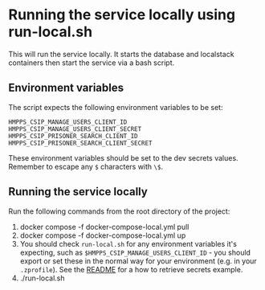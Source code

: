 # Running the service locally using run-local.sh
This will run the service locally. It starts the database and localstack containers then start the service via a bash script.

## Environment variables

The script expects the following environment variables to be set:

```
HMPPS_CSIP_MANAGE_USERS_CLIENT_ID
HMPPS_CSIP_MANAGE_USERS_CLIENT_SECRET
HMPPS_CSIP_PRISONER_SEARCH_CLIENT_ID
HMPPS_CSIP_PRISONER_SEARCH_CLIENT_SECRET
```

These environment variables should be set to the dev secrets values. Remember to escape any `$` characters with `\$`.

## Running the service locally

Run the following commands from the root directory of the project:

1. docker compose -f docker-compose-local.yml pull
2. docker compose -f docker-compose-local.yml up 
3. You should check `run-local.sh` for any environment variables it's expecting, such as `$HMPPS_CSIP_MANAGE_USERS_CLIENT_ID` - you should export or set these in the normal way for your environment (e.g. in your `.zprofile`). See the [README](../README.md) for a how to retrieve secrets example.
4. ./run-local.sh
